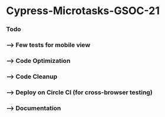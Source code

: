 # Cypress-Microtasks-GSOC-21

### Todo

### --> Few tests for mobile view
### --> Code Optimization
### --> Code Cleanup
### --> Deploy on Circle CI (for cross-browser testing)
### --> Documentation